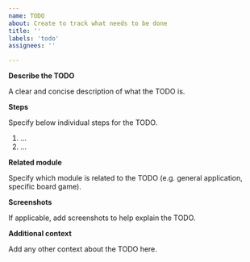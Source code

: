 ```yaml
---
name: TODO
about: Create to track what needs to be done
title: ''
labels: 'todo'
assignees: ''

---
```


**Describe the TODO**

A clear and concise description of what the TODO is.

**Steps**

Specify below individual steps for the TODO.
1. ...
2. ...

**Related module**

Specify which module is related to the TODO (e.g. general application, specific board game).

**Screenshots**

If applicable, add screenshots to help explain the TODO.

**Additional context**

Add any other context about the TODO here.

